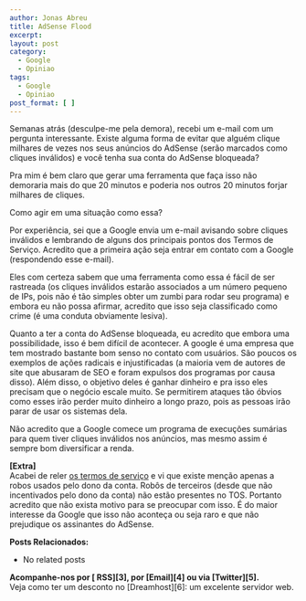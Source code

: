 ```yaml
---
author: Jonas Abreu
title: AdSense Flood
excerpt:
layout: post
category:
  - Google
  - Opiniao
tags:
  - Google
  - Opiniao
post_format: [ ]
---
```

Semanas atrás (desculpe-me pela demora), recebi um e-mail com um pergunta interessante. Existe alguma forma de evitar que alguém clique milhares de vezes nos seus anúncios do AdSense (serão marcados como cliques inválidos) e você tenha sua conta do AdSense bloqueada?

Pra mim é bem claro que gerar uma ferramenta que faça isso não demoraria mais do que 20 minutos e poderia nos outros 20 minutos forjar milhares de cliques.

Como agir em uma situação como essa?

Por experiência, sei que a Google envia um e-mail avisando sobre cliques inválidos e lembrando de alguns dos principais pontos dos Termos de Serviço. Acredito que a primeira ação seja entrar em contato com a Google (respondendo esse e-mail).

Eles com certeza sabem que uma ferramenta como essa é fácil de ser rastreada (os cliques inválidos estarão associados a um número pequeno de IPs, pois não é tão simples obter um zumbi para rodar seu programa) e embora eu não possa afirmar, acredito que isso seja classificado como crime (é uma conduta obviamente lesiva).

Quanto a ter a conta do AdSense bloqueada, eu acredito que embora uma possibilidade, isso é bem difícil de acontecer. A google é uma empresa que tem mostrado bastante bom senso no contato com usuários. São poucos os exemplos de ações radicais e injustificadas (a maioria vem de autores de site que abusaram de SEO e foram expulsos dos programas por causa disso). Além disso, o objetivo deles é ganhar dinheiro e pra isso eles precisam que o negócio escale muito. Se permitirem ataques tão óbvios como esses irão perder muito dinheiro a longo prazo, pois as pessoas irão parar de usar os sistemas dela.

Não acredito que a Google comece um programa de execuções sumárias para quem tiver cliques inválidos nos anúncios, mas mesmo assim é sempre bom diversificar a renda.

**[Extra]**  
Acabei de reler [os termos de serviço][1] e vi que existe menção apenas a robos usados pelo dono da conta. Robôs de terceiros (desde que não incentivados pelo dono da conta) não estão presentes no TOS. Portanto acredito que não exista motivo para se preocupar com isso. É do maior interesse da Google que isso não aconteça ou seja raro e que não prejudique os assinantes do AdSense.

**Posts Relacionados:** 
*   No related posts









**Acompanhe-nos por [ RSS][3], por [Email][4] ou via [Twitter][5].**  
Veja como ter um desconto no [Dreamhost][6]: um excelente servidor web.

 [1]: https://www.google.com/adsense/static/pt_BR/LocalizedTerms.html?hl=pt_BR
 [2]: https://twitter.com/share




